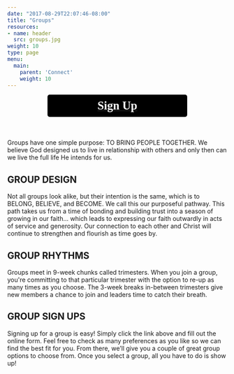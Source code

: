 ```yaml
---
date: "2017-08-29T22:07:46-08:00"
title: "Groups"
resources:
- name: header
  src: groups.jpg
weight: 10
type: page
menu:
  main:
    parent: 'Connect'
    weight: 10
---
```


<div style="text-align: center; margin-bottom: 50px;">
  <a href="https://anachadwick.wufoo.com/forms/m12qoas913vw3et/" target="_blank">
    <div style="text-align: center; color: #ffffff; padding: 10px; font-size: 20pt; background-color: #000000; border-radius: 5px; width: 300px; margin-left: auto; margin-right: auto; font-family: Montserrat;">
      <strong>Sign Up</strong>
    </div>
  </a>
</div>

Groups have one simple purpose: TO BRING PEOPLE TOGETHER. We believe God designed us to live in relationship with others and only then can we live the full life He intends for us.

## GROUP DESIGN

Not all groups look alike, but their intention is the same, which is to BELONG, BELIEVE, and BECOME. We call this our purposeful pathway. This path takes us from a time of bonding and building trust into a season of growing in our faith... which leads to expressing our faith outwardly in acts of service and generosity. Our connection to each other and Christ will continue to strengthen and flourish as time goes by.

## GROUP RHYTHMS

Groups meet in 9-week chunks called trimesters. When you join a group, you're committing to that particular trimester with the option to re-up as many times as you choose. The 3-week breaks in-between trimesters give new members a chance to join and leaders time to catch their breath.

## GROUP SIGN UPS

Signing up for a group is easy! Simply click the link above and fill out the online form. Feel free to check as many preferences as you like so we can find the best fit for you. From there, we’ll give you a couple of great group options to choose from. Once you select a group, all you have to do is show up! 

